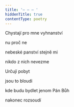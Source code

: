```yaml
---
title: '– – – '
hiddenTitle: true
contentType: poetry
---
```


Chystají pro mne vyhnanství

nu proč ne

nebeské panství stejně mi

nikdo z nich nevezme

Určují pobyt

jsou to bloudi

kde budu bydlet jenom Pán Bůh

nakonec rozsoudí
